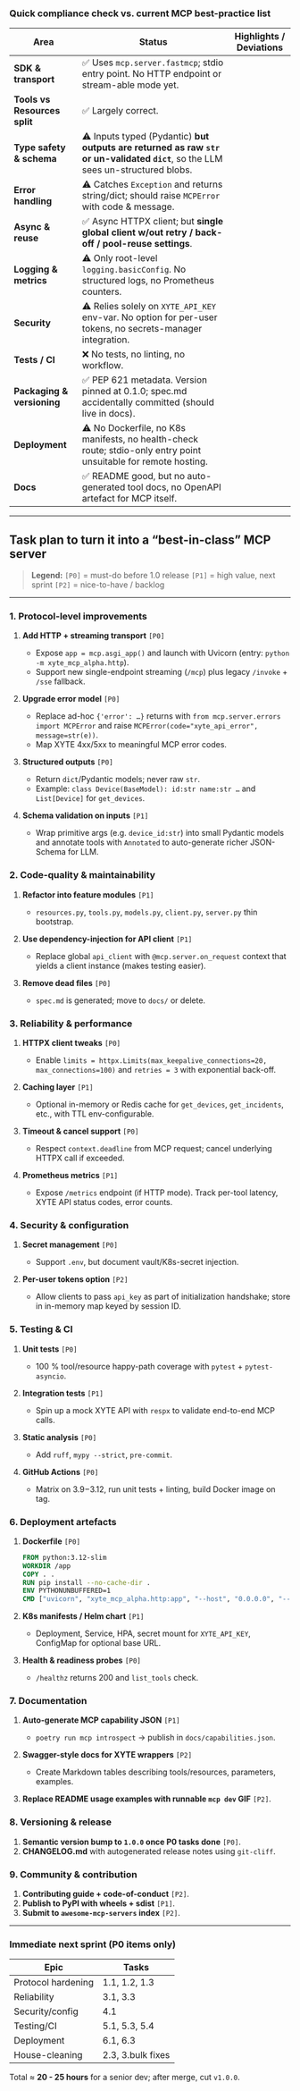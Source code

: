 ### Quick compliance check vs. current MCP best-practice list

| Area                         | Status                                                                                                                            | Highlights / Deviations |
| ---------------------------- | --------------------------------------------------------------------------------------------------------------------------------- | ----------------------- |
| **SDK & transport**          | ✅ Uses `mcp.server.fastmcp`; stdio entry point. No HTTP endpoint or stream-able mode yet.                                         |                         |
| **Tools vs Resources split** | ✅ Largely correct.                                                                                                                |                         |
| **Type safety & schema**     | ⚠️ Inputs typed (Pydantic) **but outputs are returned as raw `str` or un-validated `dict`**, so the LLM sees un-structured blobs. |                         |
| **Error handling**           | ⚠️ Catches `Exception` and returns string/dict; should raise `MCPError` with code & message.                                      |                         |
| **Async & reuse**            | ✅ Async HTTPX client; but **single global client w/out retry / back-off / pool-reuse settings**.                                  |                         |
| **Logging & metrics**        | ⚠️ Only root-level `logging.basicConfig`. No structured logs, no Prometheus counters.                                             |                         |
| **Security**                 | ⚠️ Relies solely on `XYTE_API_KEY` env-var. No option for per-user tokens, no secrets-manager integration.                        |                         |
| **Tests / CI**               | ❌ No tests, no linting, no workflow.                                                                                              |                         |
| **Packaging & versioning**   | ✅ PEP 621 metadata. Version pinned at 0.1.0; spec.md accidentally committed (should live in docs).                                |                         |
| **Deployment**               | ⚠️ No Dockerfile, no K8s manifests, no health-check route; stdio-only entry point unsuitable for remote hosting.                  |                         |
| **Docs**                     | ✅ README good, but no auto-generated tool docs, no OpenAPI artefact for MCP itself.                                               |                         |



---

## Task plan to turn it into a “best-in-class” MCP server

> **Legend:**
> `[P0]` = must-do before 1.0 release
> `[P1]` = high value, next sprint
> `[P2]` = nice-to-have / backlog

---

### 1. Protocol-level improvements

1. **Add HTTP + streaming transport** `[P0]`

    * Expose `app = mcp.asgi_app()` and launch with Uvicorn (entry: `python -m xyte_mcp_alpha.http`).
    * Support new single-endpoint streaming (`/mcp`) plus legacy `/invoke` + `/sse` fallback.
2. **Upgrade error model** `[P0]`

    * Replace ad-hoc `{'error': …}` returns with `from mcp.server.errors import MCPError` and raise `MCPError(code="xyte_api_error", message=str(e))`.
    * Map XYTE 4xx/5xx to meaningful MCP error codes.
3. **Structured outputs** `[P0]`

    * Return `dict`/Pydantic models; never raw `str`.
    * Example: `class Device(BaseModel): id:str name:str …` and `List[Device]` for `get_devices`.
4. **Schema validation on inputs** `[P1]`

    * Wrap primitive args (e.g. `device_id:str`) into small Pydantic models and annotate tools with `Annotated` to auto-generate richer JSON-Schema for LLM.

### 2. Code-quality & maintainability

1. **Refactor into feature modules** `[P1]`

    * `resources.py`, `tools.py`, `models.py`, `client.py`, `server.py` thin bootstrap.
2. **Use dependency-injection for API client** `[P1]`

    * Replace global `api_client` with `@mcp.server.on_request` context that yields a client instance (makes testing easier).
3. **Remove dead files** `[P0]`

    * `spec.md` is generated; move to `docs/` or delete.

### 3. Reliability & performance

1. **HTTPX client tweaks** `[P0]`

    * Enable `limits = httpx.Limits(max_keepalive_connections=20, max_connections=100)` and `retries = 3` with exponential back-off.
2. **Caching layer** `[P1]`

    * Optional in-memory or Redis cache for `get_devices`, `get_incidents`, etc., with TTL env-configurable.
3. **Timeout & cancel support** `[P0]`

    * Respect `context.deadline` from MCP request; cancel underlying HTTPX call if exceeded.
4. **Prometheus metrics** `[P1]`

    * Expose `/metrics` endpoint (if HTTP mode). Track per-tool latency, XYTE API status codes, error counts.

### 4. Security & configuration

1. **Secret management** `[P0]`

    * Support `.env`, but document vault/K8s-secret injection.
2. **Per-user tokens option** `[P2]`

    * Allow clients to pass `api_key` as part of initialization handshake; store in in-memory map keyed by session ID.

### 5. Testing & CI

1. **Unit tests** `[P0]`

    * 100 % tool/resource happy-path coverage with `pytest` + `pytest-asyncio`.
2. **Integration tests** `[P1]`

    * Spin up a mock XYTE API with `respx` to validate end-to-end MCP calls.
3. **Static analysis** `[P0]`

    * Add `ruff`, `mypy --strict`, `pre-commit`.
4. **GitHub Actions** `[P0]`

    * Matrix on 3.9 – 3.12, run unit tests + linting, build Docker image on tag.

### 6. Deployment artefacts

1. **Dockerfile** `[P0]`

   ```dockerfile
   FROM python:3.12-slim
   WORKDIR /app
   COPY . .
   RUN pip install --no-cache-dir .
   ENV PYTHONUNBUFFERED=1
   CMD ["uvicorn", "xyte_mcp_alpha.http:app", "--host", "0.0.0.0", "--port", "8080"]
   ```
2. **K8s manifests / Helm chart** `[P1]`

    * Deployment, Service, HPA, secret mount for `XYTE_API_KEY`, ConfigMap for optional base URL.
3. **Health & readiness probes** `[P0]`

    * `/healthz` returns 200 and `list_tools` check.

### 7. Documentation

1. **Auto-generate MCP capability JSON** `[P1]`

    * `poetry run mcp introspect` → publish in `docs/capabilities.json`.
2. **Swagger-style docs for XYTE wrappers** `[P2]`

    * Create Markdown tables describing tools/resources, parameters, examples.
3. **Replace README usage examples with runnable `mcp dev` GIF** `[P2]`.

### 8. Versioning & release

1. **Semantic version bump to `1.0.0` once P0 tasks done** `[P0]`.
2. **CHANGELOG.md** with autogenerated release notes using `git-cliff`.

### 9. Community & contribution

1. **Contributing guide + code-of-conduct** `[P2]`.
2. **Publish to PyPI with wheels + sdist** `[P1]`.
3. **Submit to `awesome-mcp-servers` index** `[P2]`.

---

### Immediate next sprint (P0 items only)

| Epic               | Tasks             |
| ------------------ | ----------------- |
| Protocol hardening | 1.1, 1.2, 1.3     |
| Reliability        | 3.1, 3.3          |
| Security/config    | 4.1               |
| Testing/CI         | 5.1, 5.3, 5.4     |
| Deployment         | 6.1, 6.3          |
| House-cleaning     | 2.3, 3.bulk fixes |

Total ≈ **20 - 25 hours** for a senior dev; after merge, cut `v1.0.0`.
